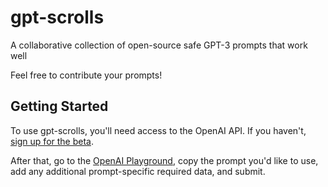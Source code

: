 # gpt-scrolls
A collaborative collection of open-source safe GPT-3 prompts that work well

Feel free to contribute your prompts!


## Getting Started
To use gpt-scrolls, you'll need access to the OpenAI API. If you haven't, [sign up for the beta](http://beta.openai.com/).

After that, go to the [OpenAI Playground](https://beta.openai.com/playground), copy the prompt you'd like to use, add any additional prompt-specific required data, and submit.

